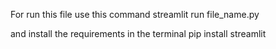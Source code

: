For run this file use this command
streamlit run file_name.py

and install the requirements in the terminal
pip install streamlit

